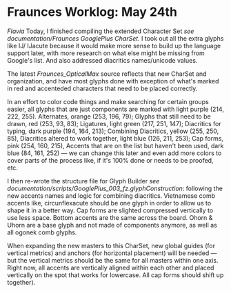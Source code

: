 # Fraunces Worklog: May 24th

_Flavia_
Today, I finished compiling the extended Character Set *see documentation/Fraunces GooglePlus CharSet*. I took out all the extra glyphs like IJ/ IJacute because it would make more sense to build up the language support later, with more research on what else might be missing from Google's list. And also addressed diacritics names/unicode values.

The latest *Fraunces_OpticalMax* source reflects that new CharSet and organization, and have most glyphs done with exception of what's marked in red and accenteded characters that need to be placed correctly.

In an effort to color code things and make searching for certain groups easier, all glyphs that are just components are marked with light purple (214, 222, 255). Alternates, orange (253, 196, 79); Glyphs that still need to be drawn, red (253, 93, 83); Ligatures, light green (217, 251, 147); Diacritics for typing, dark purple (194, 164, 213); Combining Diacritics, yellow (255, 250, 85), Diacritics altered to work together, light blue (126, 211, 253); Cap forms, pink (254, 160, 215), Accents that are on the list but haven't been used, dark blue (84, 161, 252) — we can change this later and even add more colors to cover parts of the process like, if it's 100% done or needs to be proofed, etc.

I then re-wrote the structure file for Glyph Builder *see documentation/scripts/GooglePlus_003_fz.glyphConstruction*: following the new accents names and logic for combining diacritics. Vietnamese comb accents like, circunflexacute should be one glyph in order to allow us to shape it in a better way. Cap forms are slighted compressed vertically to use less space. Bottom accents are the same across the board. Ohorn & Uhorn are a base glyph and not made of components anymore, as well as all ogonek comb glyphs. 

When expanding the new masters to this CharSet, new global guides (for vertical metrics) and anchors (for horizontal placement) will be needed — but the vertical metrics should be the same for all masters within one axis. Right now, all accents are vertically aligned within each other and placed vertically on the spot that works for lowercase. All cap forms should shift up together).